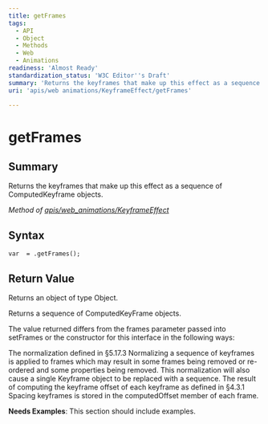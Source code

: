```yaml
---
title: getFrames
tags:
  - API
  - Object
  - Methods
  - Web
  - Animations
readiness: 'Almost Ready'
standardization_status: 'W3C Editor''s Draft'
summary: 'Returns the keyframes that make up this effect as a sequence of ComputedKeyframe objects.'
uri: 'apis/web animations/KeyframeEffect/getFrames'

---
```

# getFrames

## Summary

Returns the keyframes that make up this effect as a sequence of ComputedKeyframe objects.

*Method of [apis/web\_animations/KeyframeEffect](/apis/web_animations/KeyframeEffect)*

## Syntax

``` {.js}
var  = .getFrames();
```

## Return Value

Returns an object of type Object.

Returns a sequence of ComputedKeyFrame objects.

The value returned differs from the frames parameter passed into setFrames or the constructor for this interface in the following ways:

The normalization defined in §5.17.3 Normalizing a sequence of keyframes is applied to frames which may result in some frames being removed or re-ordered and some properties being removed. This normalization will also cause a single Keyframe object to be replaced with a sequence. The result of computing the keyframe offset of each keyframe as defined in §4.3.1 Spacing keyframes is stored in the computedOffset member of each frame.

**Needs Examples**: This section should include examples.

